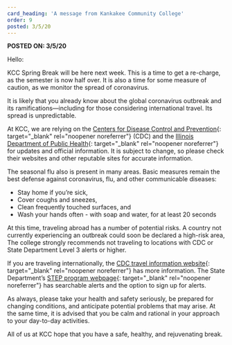 ```yaml
---
card_heading: 'A message from Kankakee Community College'
order: 9
posted: 3/5/20
---
```


<p><strong>POSTED ON: 3/5/20</strong></p>

Hello:

KCC Spring Break will be here next week. This is a time to get a re-charge, as the semester is now half over. It is also a time for some measure of caution, as we monitor the spread of coronavirus.

It is likely that you already know about the global coronavirus outbreak and its ramifications—including for those considering international travel. Its spread is unpredictable.

At KCC, we are relying on the [Centers for Disease Control and Prevention](https://www.cdc.gov/coronavirus/2019-ncov/index.html){: target="_blank" rel="noopener noreferrer"} (CDC) and the [Illinois Department of Public Health](http://www.dph.illinois.gov/topics-services/diseases-and-conditions/diseases-a-z-list/coronavirus){: target="_blank" rel="noopener noreferrer"} for updates and official information. It is subject to change, so please check their websites and other reputable sites for accurate information.

The seasonal flu also is present in many areas. Basic measures remain the best defense against coronavirus, flu, and other communicable diseases:
- Stay home if you’re sick,
- Cover coughs and sneezes,
- Clean frequently touched surfaces, and
- Wash your hands often - with soap and water, for at least 20 seconds

At this time, traveling abroad has a number of potential risks. A country not currently experiencing an outbreak could soon be declared a high-risk area, The college strongly recommends not traveling to locations with CDC or State Department Level 3 alerts or higher.

If you are traveling internationally, the [CDC travel information website](https://www.cdc.gov/coronavirus/2019-ncov/travelers/index.html){: target="_blank" rel="noopener noreferrer"} has more information. The State Department’s [STEP program webpage](https://travel.state.gov/content/travel/en/international-travel/before-you-go/step.html){: target="_blank" rel="noopener noreferrer"} has searchable alerts and the option to sign up for alerts.

As always, please take your health and safety seriously, be prepared for changing conditions, and anticipate potential problems that may arise. At the same time, it is advised that you be calm and rational in your approach to your day-to-day activities.

All of us at KCC hope that you have a safe, healthy, and rejuvenating break.
